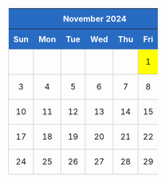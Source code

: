 <!DOCTYPE html>
<html lang="en">
<head>
    <meta charset="UTF-8">
    <meta name="viewport" content="width=device-width, initial-scale=1.0">
    <title>November 2024 Calendar</title>
    <style>
        table {
            width: 300px;
            border-collapse: collapse;
            text-align: center;
        }
        th {
            background-color: rgba(18, 92, 188, 0.904);
            color: white;
            padding: 10px;
        }
        td {
            border: 1px solid #ccc;
            height: 50px;
            width: 50px;
        }
        .highlight {
            background-color: yellow;
        }
    </style>
</head>
<body> <center>
    <table>
        <tr>
            <th colspan="7">November 2024</th>
        </tr>
        <tr>
            <th>Sun</th>
            <th>Mon</th>
            <th>Tue</th>
            <th>Wed</th>
            <th>Thu</th>
            <th>Fri</th>
            <th>Sat</th>
        </tr>
        <tr>
            <td></td>
            <td></td>
            <td></td>
            <td></td>
            <td></td>
            <td class="highlight">1</td>
            <td>2</td>
        </tr>
        <tr>
            <td>3</td>
            <td>4</td>
            <td>5</td>
            <td>6</td>
            <td>7</td>
            <td>8</td>
            <td>9</td>
        </tr>
        <tr>
            <td>10</td>
            <td>11</td>
            <td>12</td>
            <td>13</td>
            <td>14</td>
            <td>15</td>
            <td>16</td>
        </tr>
        <tr>
            <td>17</td>
            <td>18</td>
            <td>19</td>
            <td>20</td>
            <td>21</td>
            <td>22</td>
            <td>23</td>
        </tr>
        <tr>
            <td>24</td>
            <td>25</td>
            <td>26</td>
            <td>27</td>
            <td>28</td>
            <td>29</td>
            <td>30</td>
        </tr>
    </table>
    </center>
</body>
</html>
